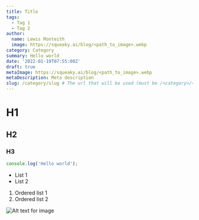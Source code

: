 ```yaml
---
title: Title
tags:
  - Tag 1
  - Tag 2
author:
  name: Lewis Monteith
  image: https://squeaky.ai/blog/<path_to_image>.webp
category: Category
summary: Hello world
date: '2022-01-19T07:55:00Z'
draft: true
metaImage: https://squeaky.ai/blog/<path_to_image>.webp
metaDescription: Meta description
slug: /category/slug # The url that will be used (must be /<category>/<slug>)
---
```


# H1

## H2

### H3

```javascript
console.log('Hello world');
```

- List 1
- List 2

1. Ordered list 1
2. Ordered list 2

![Alt text for image](https://squeaky.ai/blog/<path_to_image>.webp)
